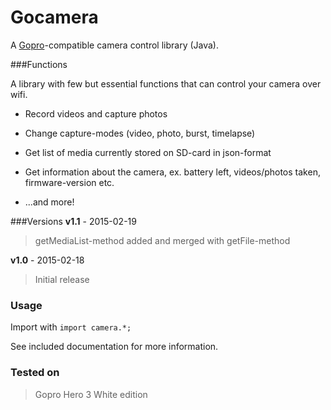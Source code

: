 # Gocamera
A [Gopro](http://www.gopro.com)-compatible camera control library (Java).

###Functions

A library with few but essential functions that can control your camera over wifi.

* Record videos and capture photos

* Change capture-modes (video, photo, burst, timelapse)

* Get list of media currently stored on SD-card in json-format

* Get information about the camera, ex. battery left, videos/photos taken, firmware-version etc.

* ...and more!

###Versions
**v1.1** - 2015-02-19
>getMediaList-method added and merged with getFile-method

**v1.0** - 2015-02-18
>Initial release

### Usage
Import with `import camera.*;`

See included documentation for more information.

### Tested on
>Gopro Hero 3 White edition
